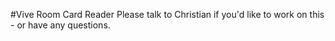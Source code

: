 #Vive Room Card Reader
Please talk to Christian if you'd like to work on this - or have any questions.
